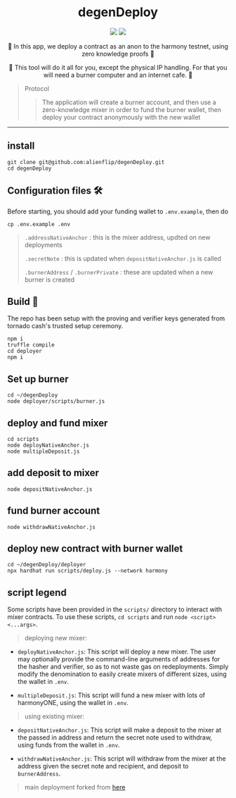<h1 align="center">
  degenDeploy
</h1>

<p align="center">
  <img src="https://img.shields.io/badge/node-v16.14.0-orange"></img>
  <img src="https://img.shields.io/badge/npm-v8.3.1-pink"></img>
</p>

<p align="center">🍄 In this app, we deploy a contract as an anon to the harmony testnet, using zero knowledge proofs 🍄</p>

<p align="center">🍄 This tool will do it all for you, except the physical IP handling. For that you will need a burner computer and an internet cafe. 🍄</p>

> Protocol 
> > The application will create a burner account, and then use a zero-knowledge mixer in order to fund the burner wallet, then deploy your contract anonymously with the new wallet

------------

## install

```
git clone git@github.com:alienflip/degenDeploy.git
cd degenDeploy
```

## Configuration files 🛠️

Before starting, you should add your funding wallet to `.env.example`, then do

```
cp .env.example .env 
```

>
> `.addressNativeAnchor` : this is the mixer address, updted on new deployments
>
> `.secretNote` : this is updated when  `depositNativeAnchor.js` is called
>
> `.burnerAddress` / `.burnerPrivate` : these are updated when a new burner is created

## Build 👷

The repo has been setup with the proving and verifier keys generated from tornado cash's trusted setup ceremony.

```
npm i
truffle compile
cd deployer 
npm i
```

## Set up burner

```
cd ~/degenDeploy
node deployer/scripts/burner.js
```

## deploy and fund mixer

```
cd scripts
node deployNativeAnchor.js
node multipleDeposit.js
```

## add deposit to mixer

```
node depositNativeAnchor.js
```

## fund burner account

```
node withdrawNativeAnchor.js
```

## deploy new contract with burner wallet

```
cd ~/degenDeploy/deployer
npx hardhat run scripts/deploy.js --network harmony
```

## script legend

Some scripts have been provided in the `scripts/` directory to interact with mixer contracts.
To use these scripts, `cd scripts` and run `node <script> <...args>`. 

> deploying new mixer:

- `deployNativeAnchor.js`: This script will deploy a new mixer. The user may optionally provide the command-line arguments of addresses for the hasher and verifier, so as to not waste gas on redeployments. Simply modify the denomination to easily create mixers of different sizes, using the wallet in `.env`.

- `multipleDeposit.js`: This script will fund a new mixer with lots of harmonyONE, using the wallet in `.env`.

> using existing mixer:

- `depositNativeAnchor.js`: This script will make a deposit to the mixer at the passed in address and return the secret note used to withdraw, using funds from the wallet in `.env`.

- `withdrawNativeAnchor.js`: This script will withdraw from the mixer at the address given the secret note and recipient, and deposit to `burnerAddress`.

> main deployment forked from [here](https://github.com/webb-tools/tornado-core)